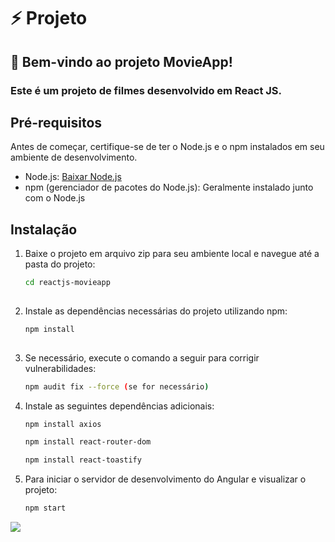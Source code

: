 # ⚡ Projeto
## 🚀 Bem-vindo ao projeto MovieApp! 
### Este é um projeto de filmes desenvolvido em React JS. 
## Pré-requisitos

Antes de começar, certifique-se de ter o Node.js e o npm instalados em seu ambiente de desenvolvimento.

- Node.js: [Baixar Node.js](https://nodejs.org/)
- npm (gerenciador de pacotes do Node.js): Geralmente instalado junto com o Node.js

## Instalação

1. Baixe o projeto em arquivo zip para seu ambiente local e navegue até a pasta do projeto:

   ```bash
   cd reactjs-movieapp
      
2. Instale as dependências necessárias do projeto utilizando npm:

   ```bash
   npm install
      
3. Se necessário, execute o comando a seguir para corrigir vulnerabilidades:

   ```bash
   npm audit fix --force (se for necessário)

4. Instale as seguintes dependências adicionais:
   ```bash
   npm install axios

   npm install react-router-dom

   npm install react-toastify

6. Para iniciar o servidor de desenvolvimento do Angular e visualizar o projeto:

   ```bash
   npm start

<img src="src/images/readme.jpg" />